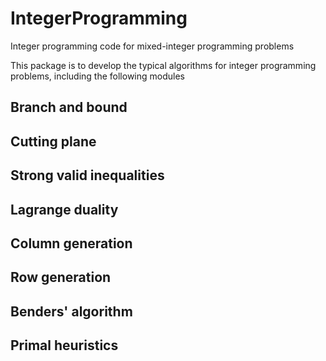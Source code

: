 # IntegerProgramming
Integer programming code for mixed-integer programming problems

This package is to develop the typical algorithms for integer programming problems, including the following modules
## Branch and bound
## Cutting plane
## Strong valid inequalities
## Lagrange duality
## Column generation
## Row generation
## Benders' algorithm
## Primal heuristics